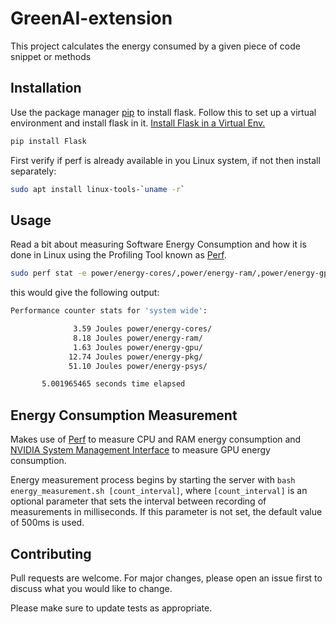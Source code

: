 # GreenAI-extension

This project calculates the energy consumed by a given piece of code snippet or methods

## Installation

Use the package manager [pip](https://pip.pypa.io/en/stable/) to install flask. Follow this to set up a virtual environment and install flask in it. [Install Flask in a Virtual Env.](https://phoenixnap.com/kb/install-flask)

```bash
pip install Flask
```

First verify if perf is already available in you Linux system, if not then install separately:
```bash
sudo apt install linux-tools-`uname -r`
```

## Usage

Read a bit about measuring Software Energy Consumption and how it is done in Linux using the Profiling Tool known as [Perf](https://perf.wiki.kernel.org/index.php/Main_Page).

```bash
sudo perf stat -e power/energy-cores/,power/energy-ram/,power/energy-gpu/,power/energy-pkg/,power/energy-psys/ sleep 5
```
this would give the following output:

```bash
Performance counter stats for 'system wide':

              3.59 Joules power/energy-cores/                                         
              8.18 Joules power/energy-ram/                                           
              1.63 Joules power/energy-gpu/                                           
             12.74 Joules power/energy-pkg/                                           
             51.10 Joules power/energy-psys/                                          

       5.001965465 seconds time elapsed
```

## Energy Consumption Measurement
Makes use of [Perf](https://perf.wiki.kernel.org/index.php/Main_Page) to measure CPU and RAM energy consumption and [NVIDIA System Management Interface](https://developer.nvidia.com/nvidia-system-management-interface) to measure GPU energy consumption.

Energy measurement process begins by starting the server with `bash energy_measurement.sh [count_interval]`, where `[count_interval]` is an optional parameter that sets the interval between recording of measurements in milliseconds. If this parameter is not set, the default value of 500ms is used.

## Contributing
Pull requests are welcome. For major changes, please open an issue first to discuss what you would like to change.

Please make sure to update tests as appropriate.
